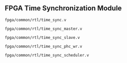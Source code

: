 ## FPGA Time Synchronization Module

`fpga/common/rtl/time_sync.v`

`fpga/common/rtl/time_sync_master.v`

`fpga/common/rtl/time_sync_slave.v`

`fpga/common/rtl/time_sync_phc_wr.v`

`fpga/common/rtl/time_sync_scheduler.v`
